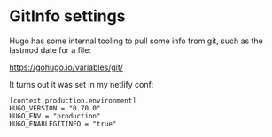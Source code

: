 # GitInfo settings

Hugo has some internal tooling to pull some info from git, such as the lastmod date for a file:

https://gohugo.io/variables/git/

It turns out it was set in my netlify conf:

```
[context.production.environment]
HUGO_VERSION = "0.70.0"
HUGO_ENV = "production"
HUGO_ENABLEGITINFO = "true"
```
